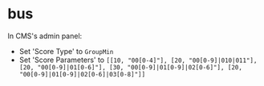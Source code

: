 # bus

In CMS's admin panel:
- Set 'Score Type' to `GroupMin`
- Set 'Score Parameters' to `[[10, "00[0-4]"], [20, "00[0-9]|010|011"], [20, "00[0-9]|01[0-6]"], [30, "00[0-9]|01[0-9]|02[0-6]"], [20, "00[0-9]|01[0-9]|02[0-6]|03[0-8]"]]`